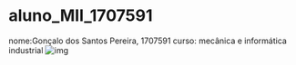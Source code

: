 # aluno_MII_1707591
nome:Gonçalo dos Santos Pereira, 1707591
curso: mecânica e informática industrial
![img](https://politecnicoguarda.pt/wp-content/uploads/2021/12/logo-192-192-white.png)
